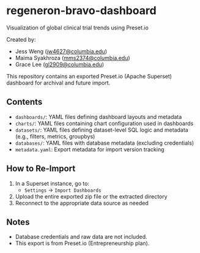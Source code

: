 # regeneron-bravo-dashboard
Visualization of global clinical trial trends using Preset.io

Created by: 
- Jess Weng (jw4627@columbia.edu)
- Maima Syakhroza (mms2374@columbia.edu)
- Grace Lee (gl2909@columbia.edu)

This repository contains an exported Preset.io (Apache Superset) dashboard for archival and future import.

## Contents
- `dashboards/`: YAML files defining dashboard layouts and metadata
- `charts/`: YAML files containing chart configuration used in dashboards
- `datasets/`: YAML files defining dataset-level SQL logic and metadata (e.g., filters, metrics, groupbys)
- `databases/`: YAML files with database metadata (excluding credentials)
- `metadata.yaml`: Export metadata for import version tracking


## How to Re-Import
1. In a Superset instance, go to:
   - `Settings` → `Import Dashboards`
2. Upload the entire exported zip file or the extracted directory
3. Reconnect to the appropriate data source as needed

## Notes
- Database credentials and raw data are not included.
- This export is from Preset.io (Entrepreneurship plan).
